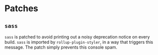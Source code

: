 # Patches

## `sass`

`sass` is patched to avoid printing out a noisy deprecation notice on every
build. `sass` is imported by `rollup-plugin-styler`, in a way that triggers this
message. The patch simply prevents this console spam.

